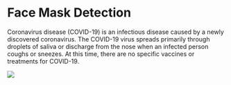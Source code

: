 # Face Mask Detection
<p>Coronavirus disease (COVID-19) is an infectious disease caused by a newly discovered coronavirus. 
The COVID-19 virus spreads primarily through droplets of saliva or discharge from the nose when an infected person coughs or sneezes.
At this time, there are no specific vaccines or treatments for COVID-19.</p>
<img src="https://www.who.int/images/default-source/health-topics/coronavirus/gettyimages-1203376093.tmb-1024v.png?Culture=en&sfvrsn=6e0c1bc7_6%201024w">
